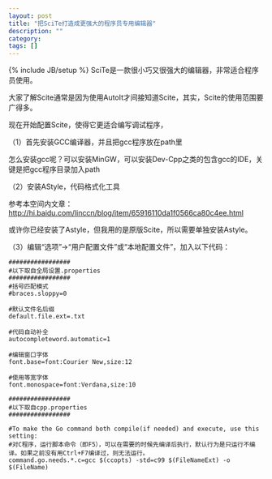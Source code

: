 ```yaml
---
layout: post
title: "把SciTe打造成更强大的程序员专用编辑器"
description: ""
category: 
tags: []
---
```

{% include JB/setup %}
SciTe是一款很小巧又很强大的编辑器，非常适合程序员使用。

大家了解Scite通常是因为使用AutoIt才间接知道Scite，其实，Scite的使用范围要广得多。

现在开始配置Scite，使得它更适合编写调试程序，

（1）首先安装GCC编译器，并且把gcc程序放在path里

怎么安装gcc呢？可以安装MinGW，可以安装Dev-Cpp之类的包含gcc的IDE，关键是把gcc程序目录加入path

（2）安装AStyle，代码格式化工具

参考本空间内文章：http://hi.baidu.com/linccn/blog/item/65916110da1f0566ca80c4ee.html

或许你已经安装了Astyle，但我用的是原版Scite，所以需要单独安装Astyle。

（3）编辑“选项”->“用户配置文件”或“本地配置文件”，加入以下代码：


	#################
	#以下取自全局设置.properties
	#################
	#括号匹配模式
	#braces.sloppy=0

	#默认文件名后缀
	default.file.ext=.txt

	#代码自动补全
	autocompleteword.automatic=1

	#编辑窗口字体
	font.base=font:Courier New,size:12

	#使用等宽字体
	font.monospace=font:Verdana,size:10

	#################
	#以下取自cpp.properties
	#################

	#To make the Go command both compile(if needed) and execute, use this setting:
	#对C程序，运行脚本命令（即F5），可以在需要的时候先编译后执行，默认行为是只运行不编译。如果之前没有用Ctrl+F7编译过，则无法运行。
	command.go.needs.*.c=gcc $(ccopts) -std=c99 $(FileNameExt) -o $(FileName)